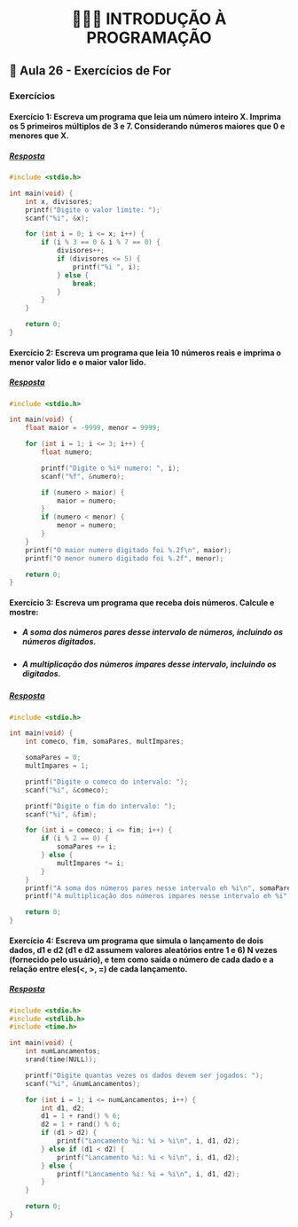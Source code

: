 <h1 align="center">👨🏻‍💻 INTRODUÇÃO À PROGRAMAÇÃO</h>

## 📑 Aula 26 - Exercícios de For

### Exercícios

#### Exercício 1: Escreva um programa que leia um número inteiro X. Imprima os 5 primeiros múltiplos de 3 e 7. Considerando números maiores que 0 e menores que X.

##### [Resposta](ex01.c)

```c
#include <stdio.h>

int main(void) {
    int x, divisores;
    printf("Digite o valor limite: ");
    scanf("%i", &x);

    for (int i = 0; i <= x; i++) {
        if (i % 3 == 0 & i % 7 == 0) {
            divisores++;
            if (divisores <= 5) {
                printf("%i ", i);
            } else {
                break;
            }
        }
    }

    return 0;
}
```

#### Exercício 2: Escreva um programa que leia 10 números reais e imprima o menor valor lido e o maior valor lido.

##### [Resposta](ex02.c)

```c
#include <stdio.h>

int main(void) {
    float maior = -9999, menor = 9999;

    for (int i = 1; i <= 3; i++) {
        float numero;

        printf("Digite o %iº numero: ", i);
        scanf("%f", &numero);

        if (numero > maior) {
            maior = numero;
        }
        if (numero < menor) {
            menor = numero;
        }
    }
    printf("O maior numero digitado foi %.2f\n", maior);
    printf("O menor numero digitado foi %.2f", menor);

    return 0;
}
```

#### Exercício 3: Escreva um programa que receba dois números. Calcule e mostre:

- ##### A soma dos números pares desse intervalo de números, incluindo os números digitados.
- ##### A multiplicação dos números ímpares desse intervalo, incluindo os digitados.

##### [Resposta](ex03.c)

```c
#include <stdio.h>

int main(void) {
    int comeco, fim, somaPares, multImpares;

    somaPares = 0;
    multImpares = 1;

    printf("Digite o comeco do intervalo: ");
    scanf("%i", &comeco);

    printf("Digite o fim do intervalo: ");
    scanf("%i", &fim);

    for (int i = comeco; i <= fim; i++) {
        if (i % 2 == 0) {
            somaPares += i;
        } else {
            multImpares *= i;
        }
    }
    printf("A soma dos números pares nesse intervalo eh %i\n", somaPares);
    printf("A multiplicação dos números impares nesse intervalo eh %i", multImpares);

    return 0;
}
```

#### Exercício 4: Escreva um programa que simula o lançamento de dois dados, d1 e d2 (d1 e d2 assumem valores aleatórios entre 1 e 6) N vezes (fornecido pelo usuário), e tem como saída o número de cada dado e a relação entre eles(<, >, =) de cada lançamento.

##### [Resposta](ex03.c)

```c
#include <stdio.h>
#include <stdlib.h>
#include <time.h>

int main(void) {
    int numLancamentos;
    srand(time(NULL));

    printf("Digite quantas vezes os dados devem ser jogados: ");
    scanf("%i", &numLancamentos);

    for (int i = 1; i <= numLancamentos; i++) {
        int d1, d2;
        d1 = 1 + rand() % 6;
        d2 = 1 + rand() % 6;
        if (d1 > d2) {
            printf("Lancamento %i: %i > %i\n", i, d1, d2);
        } else if (d1 < d2) {
            printf("Lancamento %i: %i < %i\n", i, d1, d2);
        } else {
            printf("Lancamento %i: %i = %i\n", i, d1, d2);
        }
    }

    return 0;
}
```
